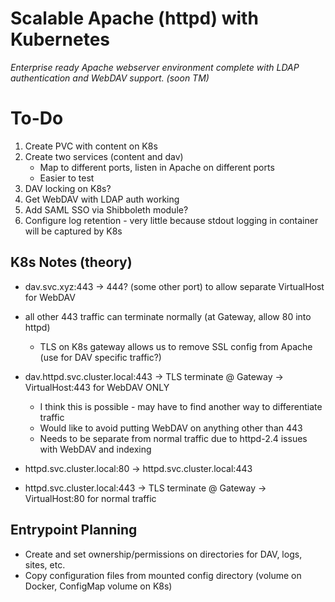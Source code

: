 # Scalable Apache (httpd) with Kubernetes
*Enterprise ready Apache webserver environment complete with LDAP authentication and WebDAV support. (soon TM)*

# To-Do
1. Create PVC with content on K8s
1. Create two services (content and dav)
    - Map to different ports, listen in Apache on different ports
    - Easier to test
1. DAV locking on K8s?
1. Get WebDAV with LDAP auth working
1. Add SAML SSO via Shibboleth module?
1. Configure log retention - very little because stdout logging in container will be captured by K8s

## K8s Notes (theory)
- dav.svc.xyz:443 -> 444? (some other port) to allow separate VirtualHost for WebDAV
- all other 443 traffic can terminate normally (at Gateway, allow 80 into httpd)
    - TLS on K8s gateway allows us to remove SSL config from Apache (use for DAV specific traffic?)

- dav.httpd.svc.cluster.local:443 -> TLS terminate @ Gateway -> VirtualHost:443 for WebDAV ONLY
    - I think this is possible - may have to find another way to differentiate traffic
    - Would like to avoid putting WebDAV on anything other than 443
    - Needs to be separate from normal traffic due to httpd-2.4 issues with WebDAV and indexing
- httpd.svc.cluster.local:80 -> httpd.svc.cluster.local:443
- httpd.svc.cluster.local:443 -> TLS terminate @ Gateway -> VirtualHost:80 for normal traffic

## Entrypoint Planning
- Create and set ownership/permissions on directories for DAV, logs, sites, etc.
- Copy configuration files from mounted config directory (volume on Docker, ConfigMap volume on K8s)